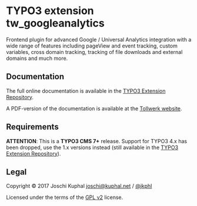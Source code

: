 TYPO3 extension tw_googleanalytics
==================================

Frontend plugin for advanced Google / Universal Analytics integration with a wide range of features including pageView and event tracking, custom variables, cross domain tracking, tracking of file downloads and external domains and much more.


Documentation
-------------

The full online documentation is available in the [TYPO3 Extension Repository](http://docs.typo3.org/typo3cms/extensions/tw_googleanalytics/).

A PDF-version of the documentation is available at the [Tollwerk website](http://tollwerk.de/fileadmin/media/manuals/tw_googleanalytics/manual.pdf).


Requirements
------------

**ATTENTION**: This is a **TYPO3 CMS 7+** release. Support for TYPO3 4.x has been dropped, use the 1.x versions instead (still available in the [TYPO3 Extension Repository](http://typo3.org/extensions/repository/view/tw_googleanalytics)).


Legal
-----

Copyright © 2017 Joschi Kuphal <joschi@kuphal.net> / [@jkphl](https://twitter.com/jkphl)

Licensed under the terms of the [GPL v2](LICENSE.txt) license.
